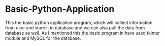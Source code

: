 # Basic-Python-Application
This the basic python application program, which will collect information from user and store it in database and we can also pull the data from database as well. As I mentioned this the basic program in have used tkinter module and MySQL for the database.
